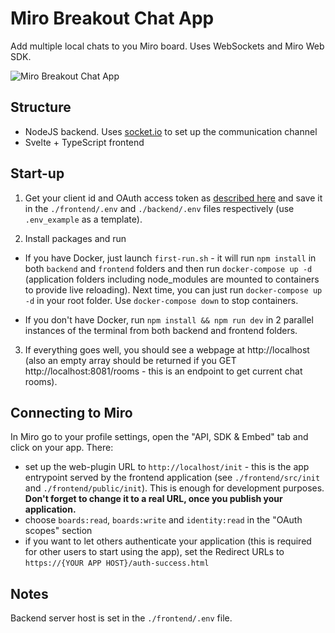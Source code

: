 # Miro Breakout Chat App

Add multiple local chats to you Miro board. Uses WebSockets and Miro Web SDK.

![Miro Breakout Chat App](https://github.com/miroapp/miro-breakout-chat-app/raw/master/showme.gif)

## Structure

- NodeJS backend. Uses [socket.io](https://socket.io) to set up the communication channel
- Svelte + TypeScript frontend

## Start-up

1. Get your client id and OAuth access token as [described here](https://developers.miro.com/docs/how-to-start) and save it in the `./frontend/.env` and `./backend/.env` files respectively (use `.env_example` as a template).

2. Install packages and run

- If you have Docker, just launch `first-run.sh` - it will run `npm install` in both `backend` and `frontend` folders and then run `docker-compose up -d` (application folders including node_modules are mounted to containers to provide live reloading). Next time, you can just run `docker-compose up -d` in your root folder. Use `docker-compose down` to stop containers.

- If you don't have Docker, run `npm install && npm run dev` in 2 parallel instances of the terminal from both backend and frontend folders.

3. If everything goes well, you should see a webpage at http://localhost (also an empty array should be returned if you GET http://localhost:8081/rooms - this is an endpoint to get current chat rooms).

## Connecting to Miro

In Miro go to your profile settings, open the "API, SDK & Embed" tab and click on your app. There:

- set up the web-plugin URL to `http://localhost/init` - this is the app entrypoint served by the frontend application (see `./frontend/src/init` and `./frontend/public/init`). This is enough for development purposes. **Don't forget to change it to a real URL, once you publish your application.**
- choose `boards:read`, `boards:write` and `identity:read` in the "OAuth scopes" section
- if you want to let others authenticate your application (this is required for other users to start using the app), set the Redirect URLs to `https://{YOUR APP HOST}/auth-success.html`

## Notes

Backend server host is set in the `./frontend/.env` file.
